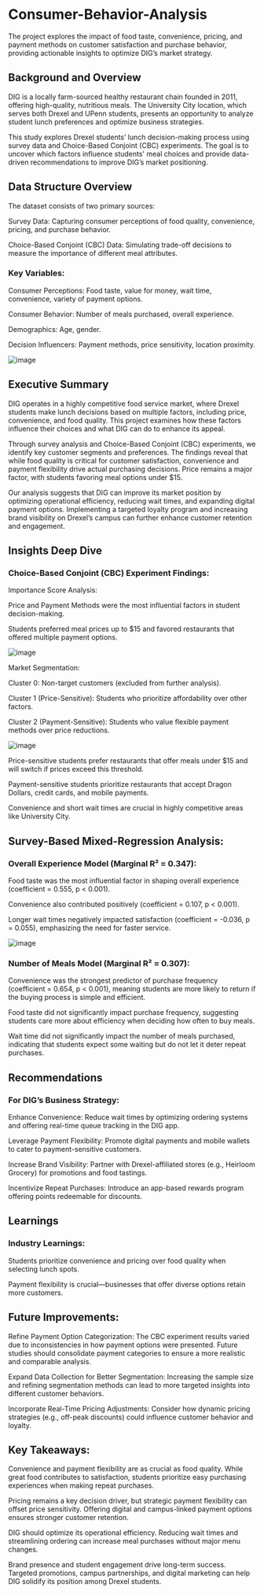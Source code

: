 # Consumer-Behavior-Analysis
The project explores the impact of food taste, convenience, pricing, and payment methods on customer satisfaction and purchase behavior, providing actionable insights to optimize DIG’s market strategy.

## Background and Overview
DIG is a locally farm-sourced healthy restaurant chain founded in 2011, offering high-quality, nutritious meals. The University City location, which serves both Drexel and UPenn students, presents an opportunity to analyze student lunch preferences and optimize business strategies.

This study explores Drexel students’ lunch decision-making process using survey data and Choice-Based Conjoint (CBC) experiments. The goal is to uncover which factors influence students' meal choices and provide data-driven recommendations to improve DIG’s market positioning.

## Data Structure Overview
The dataset consists of two primary sources:

Survey Data: Capturing consumer perceptions of food quality, convenience, pricing, and purchase behavior.

Choice-Based Conjoint (CBC) Data: Simulating trade-off decisions to measure the importance of different meal attributes.

### Key Variables:
Consumer Perceptions: Food taste, value for money, wait time, convenience, variety of payment options.

Consumer Behavior: Number of meals purchased, overall experience.

Demographics: Age, gender.

Decision Influencers: Payment methods, price sensitivity, location proximity.

![image](https://github.com/user-attachments/assets/e1a3dc21-92c2-4e20-8afa-45fd227f5200)


## Executive Summary
DIG operates in a highly competitive food service market, where Drexel students make lunch decisions based on multiple factors, including price, convenience, and food quality. This project examines how these factors influence their choices and what DIG can do to enhance its appeal.

Through survey analysis and Choice-Based Conjoint (CBC) experiments, we identify key customer segments and preferences. The findings reveal that while food quality is critical for customer satisfaction, convenience and payment flexibility drive actual purchasing decisions. Price remains a major factor, with students favoring meal options under $15.

Our analysis suggests that DIG can improve its market position by optimizing operational efficiency, reducing wait times, and expanding digital payment options. Implementing a targeted loyalty program and increasing brand visibility on Drexel’s campus can further enhance customer retention and engagement.

## Insights Deep Dive
### Choice-Based Conjoint (CBC) Experiment Findings:
Importance Score Analysis:

Price and Payment Methods were the most influential factors in student decision-making.

Students preferred meal prices up to $15 and favored restaurants that offered multiple payment options.

![image](https://github.com/user-attachments/assets/262509f5-ec9c-43fd-adbf-0b8b4d7e78ed)



Market Segmentation:

Cluster 0: Non-target customers (excluded from further analysis).

Cluster 1 (Price-Sensitive): Students who prioritize affordability over other factors.

Cluster 2 (Payment-Sensitive): Students who value flexible payment methods over price reductions.

![image](https://github.com/user-attachments/assets/01ead37f-8adb-493f-a100-1f8248a7f544)

Price-sensitive students prefer restaurants that offer meals under $15 and will switch if prices exceed this threshold.

Payment-sensitive students prioritize restaurants that accept Dragon Dollars, credit cards, and mobile payments.

Convenience and short wait times are crucial in highly competitive areas like University City.

## Survey-Based Mixed-Regression Analysis:
### Overall Experience Model (Marginal R² = 0.347):
Food taste was the most influential factor in shaping overall experience (coefficient = 0.555, p < 0.001).

Convenience also contributed positively (coefficient = 0.107, p < 0.001).

Longer wait times negatively impacted satisfaction (coefficient = -0.036, p = 0.055), emphasizing the need for faster service.

![image](https://github.com/user-attachments/assets/3316e54b-a573-43c4-92bc-4e525406c203)


### Number of Meals Model (Marginal R² = 0.307):

Convenience was the strongest predictor of purchase frequency (coefficient = 0.654, p < 0.001), meaning students are more likely to return if the buying process is simple and efficient.

Food taste did not significantly impact purchase frequency, suggesting students care more about efficiency when deciding how often to buy meals.

Wait time did not significantly impact the number of meals purchased, indicating that students expect some waiting but do not let it deter repeat purchases.

## Recommendations
### For DIG’s Business Strategy:

Enhance Convenience: Reduce wait times by optimizing ordering systems and offering real-time queue tracking in the DIG app.

Leverage Payment Flexibility: Promote digital payments and mobile wallets to cater to payment-sensitive customers.

Increase Brand Visibility: Partner with Drexel-affiliated stores (e.g., Heirloom Grocery) for promotions and food tastings.

Incentivize Repeat Purchases: Introduce an app-based rewards program offering points redeemable for discounts.

## Learnings
### Industry Learnings:
Students prioritize convenience and pricing over food quality when selecting lunch spots.

Payment flexibility is crucial—businesses that offer diverse options retain more customers.

## Future Improvements:
Refine Payment Option Categorization: The CBC experiment results varied due to inconsistencies in how payment options were presented. Future studies should consolidate payment categories to ensure a more realistic and comparable analysis.

Expand Data Collection for Better Segmentation: Increasing the sample size and refining segmentation methods can lead to more targeted insights into different customer behaviors.

Incorporate Real-Time Pricing Adjustments: Consider how dynamic pricing strategies (e.g., off-peak discounts) could influence customer behavior and loyalty.

## Key Takeaways:
Convenience and payment flexibility are as crucial as food quality. While great food contributes to satisfaction, students prioritize easy purchasing experiences when making repeat purchases.

Pricing remains a key decision driver, but strategic payment flexibility can offset price sensitivity. Offering digital and campus-linked payment options ensures stronger customer retention.

DIG should optimize its operational efficiency. Reducing wait times and streamlining ordering can increase meal purchases without major menu changes.

Brand presence and student engagement drive long-term success. Targeted promotions, campus partnerships, and digital marketing can help DIG solidify its position among Drexel students.


